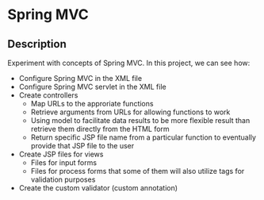 # Spring MVC

## Description
Experiment with concepts of Spring MVC. In this project, we can see how:
* Configure Spring MVC in the XML file
* Configure Spring MVC servlet in the XML file
* Create controllers
  * Map URLs to the approriate functions
  * Retrieve arguments from URLs for allowing functions to work
  * Using model to facilitate data results to be more flexible result than retrieve them directly from the HTML form
  * Return specific JSP file name from a particular function to eventually provide that JSP file to the user
* Create JSP files for views
  * Files for input forms
  * Files for process forms that some of them will also utilize tags for validation purposes
* Create the custom validator (custom annotation)

